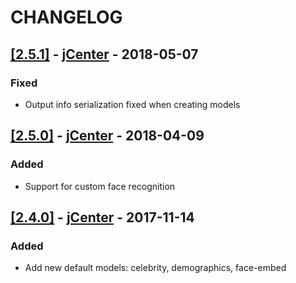 # CHANGELOG

## [[2.5.1]](https://github.com/Clarifai/clarifai-java/releases/tag/2.5.1) - [jCenter](https://bintray.com/clarifai/Clarifai/Clarifai/2.5.1) - 2018-05-07

### Fixed
- Output info serialization fixed when creating models

## [[2.5.0]](https://github.com/Clarifai/clarifai-java/releases/tag/2.5.0) - [jCenter](https://bintray.com/clarifai/Clarifai/Clarifai/2.5.0) - 2018-04-09

### Added
- Support for custom face recognition

## [[2.4.0]](https://github.com/Clarifai/clarifai-java/releases/tag/2.4.0) - [jCenter](https://bintray.com/clarifai/Clarifai/Clarifai/2.4.0) - 2017-11-14

### Added
- Add new default models: celebrity, demographics, face-embed
